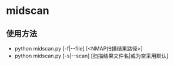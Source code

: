 # midscan

## 使用方法
* python midscan.py [-f|--file] [<NMAP扫描结果路径>]
* python midscan.py [-s|--scan] [扫描结果文件名|或为空采用默认]